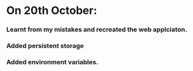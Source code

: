 # On 20th October:

### Learnt from my mistakes and recreated the web applciaton.

### Added persistent storage
### Added environment variables.